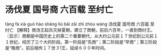 # 汤伐夏     国号商     六百载     至纣亡

tāng fá xià 	guó hào shāng 	liù bǎi zǎi 	zhì zhòu wáng
汤伐夏 	国号商 	六百载 	至纣亡
【解释】商汤王起兵灭掉夏朝，建立了商朝，前后六百年，一直到商纣王。
〖启示〗商朝是中国历史上的第二个重要朝代，从大约公元前１７世纪到公元前１１世纪，经历了三个大的阶段。第一阶段是“先商”；第二阶段是“早商”；第三阶段是“晚商”。前后相传１７世３1王，延续６００年时间。
